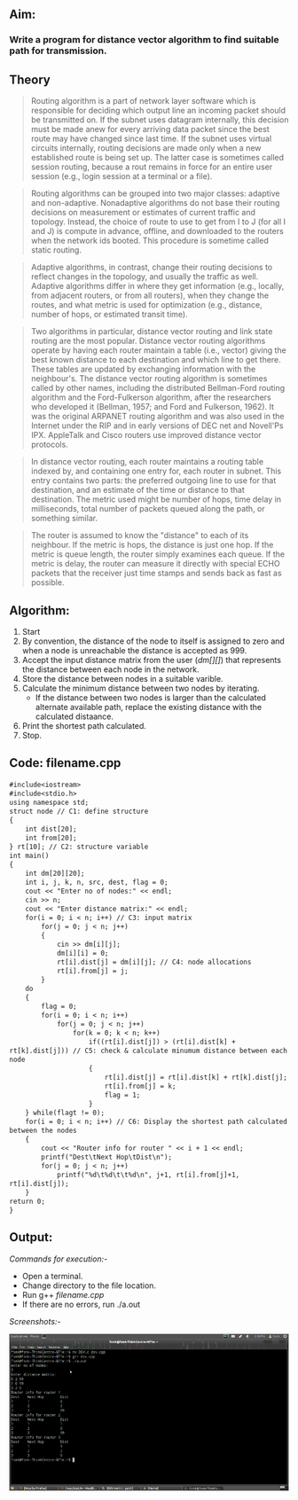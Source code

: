 ## Aim: 
### Write a program for distance vector algorithm to find suitable path for transmission.

## Theory
> Routing algorithm is a part of network layer software which is responsible for deciding which
output line an incoming packet should be transmitted on. If the subnet uses datagram internally, this
decision must be made anew for every arriving data packet since the best route may have changed
since last time. If the subnet uses virtual circuits internally, routing decisions are made only when a
new established route is being set up. The latter case is sometimes called session routing, because a
rout remains in force for an entire user session (e.g., login session at a terminal or a file).

> Routing algorithms can be grouped into two major classes: adaptive and non-adaptive.
Nonadaptive algorithms do not base their routing decisions on measurement or estimates of current
traffic and topology. Instead, the choice of route to use to get from I to J (for all I and J) is compute in
advance, offline, and downloaded to the routers when the network ids booted. This procedure is
sometime called static routing.

> Adaptive algorithms, in contrast, change their routing decisions to reflect changes in the
topology, and usually the traffic as well. Adaptive algorithms differ in where they get information
(e.g., locally, from adjacent routers, or from all routers), when they change the routes, and what metric is used for
optimization (e.g., distance, number of hops, or estimated transit time).

> Two algorithms in particular, distance vector routing and link state routing are the most popular.
Distance vector routing algorithms operate by having each router maintain a table (i.e., vector)
giving the best known distance to each destination and which line to get there. These tables are
updated by exchanging information with the neighbour's.
> The distance vector routing algorithm is sometimes called by other names, including the
distributed Bellman-Ford routing algorithm and the Ford-Fulkerson algorithm, after the researchers
who developed it (Bellman, 1957; and Ford and Fulkerson, 1962). It was the original ARPANET
routing algorithm and was also used in the Internet under the RIP and in early versions of DEC net
and Novell'Ps IPX. AppleTalk and Cisco routers use improved distance vector protocols.

> In distance vector routing, each router maintains a routing table indexed by, and containing one
entry for, each router in subnet. This entry contains two parts: the preferred outgoing line to use for
that destination, and an estimate of the time or distance to that destination. The metric used might
be number of hops, time delay in milliseconds, total number of packets queued along the path, or
something similar.

> The router is assumed to know the "distance" to each of its neighbour. If the metric is hops, the
distance is just one hop. If the metric is queue length, the router simply examines each queue. If the
metric is delay, the router can measure it directly with special ECHO packets that the receiver just
time stamps and sends back as fast as possible.

## Algorithm:
1. Start
2. By convention, the distance of the node to itself is assigned to zero and when a node is unreachable the distance is accepted as 999.
3. Accept the input distance matrix from the user (*dm[][]*) that represents the distance between each node in the network.
4. Store the distance between nodes in a suitable varible.
5. Calculate the minimum distance between two nodes by iterating.
    * If the distance between two nodes is larger than the calculated alternate available path, replace the existing distance with the calculated distaance.
6. Print the shortest path calculated.
7. Stop.

## Code: filename.cpp

    #include<iostream>
    #include<stdio.h>
    using namespace std;
    struct node // C1: define structure
    {
        int dist[20];
        int from[20];
    } rt[10]; // C2: structure variable
    int main()
    {
        int dm[20][20];
        int i, j, k, n, src, dest, flag = 0;
        cout << "Enter no of nodes:" << endl;
        cin >> n;
        cout << "Enter distance matrix:" << endl;
        for(i = 0; i < n; i++) // C3: input matrix
            for(j = 0; j < n; j++)
            {
                cin >> dm[i][j];
                dm[i][i] = 0;
                rt[i].dist[j] = dm[i][j]; // C4: node allocations
                rt[i].from[j] = j;
            }
        do
        {
            flag = 0;
            for(i = 0; i < n; i++)
                for(j = 0; j < n; j++)
                    for(k = 0; k < n; k++)
                        if((rt[i].dist[j]) > (rt[i].dist[k] + rt[k].dist[j])) // C5: check & calculate minumum distance between each node
                        {
                            rt[i].dist[j] = rt[i].dist[k] + rt[k].dist[j];
                            rt[i].from[j] = k;
                            flag = 1;
                        }
        } while(flagt != 0);
        for(i = 0; i < n; i++) // C6: Display the shortest path calculated between the nodes
        {
            cout << "Router info for router " << i + 1 << endl;
            printf("Dest\tNext Hop\tDist\n");
            for(j = 0; j < n; j++)
                printf("%d\t%d\t\t%d\n", j+1, rt[i].from[j]+1, rt[i].dist[j]);
        }
    return 0;
    }

## Output:
*Commands for execution:-*

* Open a terminal.
* Change directory to the file location.
* Run g++ *filename.cpp* 
* If there are no errors, run ./a.out

*Screenshots:-*

![ScreenShot of Output](dsv.png)
